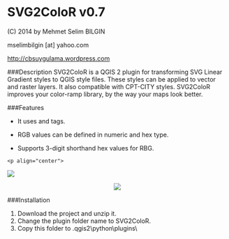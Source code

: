 SVG2ColoR v0.7
==========


(C) 2014 by Mehmet Selim BILGIN

mselimbilgin [at] yahoo.com

http://cbsuygulama.wordpress.com



###Description
SVG2ColoR is a QGIS 2 plugin for transforming SVG Linear Gradient styles to QGIS style files. These styles can be applied to vector and raster layers. It also compatible with CPT-CITY styles. SVG2ColoR improves your color-ramp library, by the way your maps look better.

###Features

   - It uses <linearGradient/> and  <stop/> tags.

   - RGB values can be defined in numeric and hex type.
   
   - Supports 3-digit shorthand hex values for RBG.


    
    
    
    <p align="center">
  <img src="https://lh4.googleusercontent.com/rAOTmjjQiZiBK9y5YWRCvGzyC_ukI7kSUVxkp8C8ocw=w574-h397-no"/>
</p>
    <p align="center">
  <img src="https://lh6.googleusercontent.com/-gC-FqVXPdTo/U6yR8X5M9KI/AAAAAAAAAiY/KCAyGYrn_BI/w574-h397-no/2.png"/>
</p>


###Installation

1. Download the project and unzip it.
2. Change the plugin folder name to SVG2ColoR. 
3. Copy this folder to .qgis2\python\plugins\  
